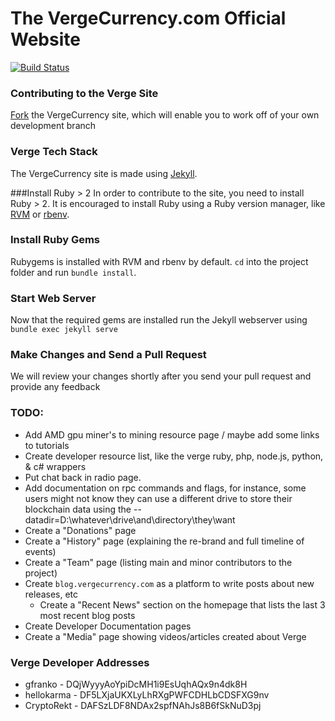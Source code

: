 The VergeCurrency.com Official Website
==================
[![Build Status](https://travis-ci.org/vergecurrency/vergecurrency.com.svg?branch=master)](https://travis-ci.org/vergecurrency/vergecurrency.com)

### Contributing to the Verge Site
[Fork](https://help.github.com/articles/fork-a-repo/) the VergeCurrency site, which will enable you to work off of your own development branch

### Verge Tech Stack
The VergeCurrency site is made using [Jekyll](https://jekyllrb.com/).

###Install Ruby > 2
In order to contribute to the site, you need to install Ruby > 2. It is encouraged to install Ruby using a Ruby version manager, like [RVM](https://github.com/rvm/rvm) or [rbenv](https://github.com/rbenv/rbenv).

### Install Ruby Gems
Rubygems is installed with RVM and rbenv by default. `cd` into the project folder and run `bundle install`.

### Start Web Server
Now that the required gems are installed run the Jekyll webserver using `bundle exec jekyll serve`

### Make Changes and Send a Pull Request
We will review your changes shortly after you send your pull request and provide any feedback

### TODO:
  - Add AMD gpu miner's to mining resource page / maybe add some links to tutorials
  - Create developer resource list, like the verge ruby, php, node.js, python, & c# wrappers
  - Put chat back in radio page.
  - Add documentation on rpc commands and flags, for instance, some users might not know they can use a different drive to store their blockchain data using the --datadir=D:\whatever\drive\and\directory\they\want
  - Create a "Donations" page
  - Create a "History" page (explaining the re-brand and full timeline of events)
  - Create a "Team" page (listing main and minor contributors to the project)
  - Create `blog.vergecurrency.com` as a platform to write posts about new releases, etc
    - Create a "Recent News" section on the homepage that lists the last 3 most recent blog posts
  - Create Developer Documentation pages
  - Create a "Media" page showing videos/articles created about Verge

### Verge Developer Addresses

  * gfranko - DQjWyyyAoYpiDcMH1i9EsUqhAQx9n4dk8H
  * hellokarma - DF5LXjaUKXLyLhRXgPWFCDHLbCDSFXG9nv
  * CryptoRekt - DAFSzLDF8NDAx2spfNAhJs8B6fSkNuD3pj
